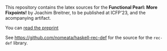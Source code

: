 This repository contains the latex sources for the **Functional Pearl: More Fixpoints!** by Joachim Breitner, to be published at ICFP'23, and the acompanying artifact.

You can [read the preprint](https://www.joachim-breitner.de/publications/rec-def-pearl.pdf)

See <https://github.com/nomeata/haskell-rec-def> for the source for the `rec-def` library.
